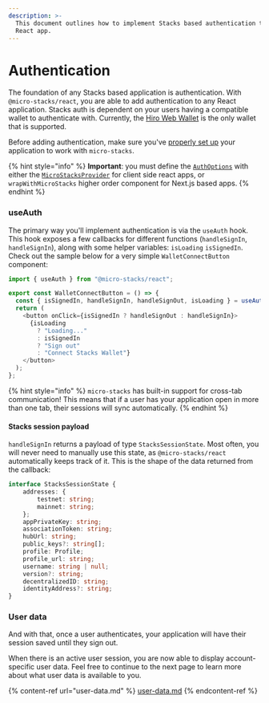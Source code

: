 ```yaml
---
description: >-
  This document outlines how to implement Stacks based authentication to your
  React app.
---
```


# Authentication

The foundation of any Stacks based application is authentication. With `@micro-stacks/react`, you are able to add authentication to any React application. Stacks auth is dependent on your users having a compatible wallet to authenticate with. Currently, the [Hiro Web Wallet](https://hiro.so/wallet/install-web) is the only wallet that is supported.&#x20;

Before adding authentication, make sure you've [properly set up](./) your application to work with `micro-stacks`.

{% hint style="info" %}
**Important**: you must define the [`AuthOptions`](./#authoptions) with either the [`MicroStacksProvider`](./#microstacksprovider) for client side react apps, or `wrapWithMicroStacks` higher order component for Next.js based apps.
{% endhint %}

### useAuth

The primary way you'll implement authentication is via the `useAuth` hook. This hook exposes a few callbacks for different functions (`handleSignIn`, `handleSignIn`), along with some helper variables: `isLoading` `isSignedIn`. Check out the sample below for a very simple `WalletConnectButton` component:

```typescript
import { useAuth } from "@micro-stacks/react";

export const WalletConnectButton = () => {
  const { isSignedIn, handleSignIn, handleSignOut, isLoading } = useAuth();
  return (
    <button onClick={isSignedIn ? handleSignOut : handleSignIn}>
      {isLoading
        ? "Loading..."
        : isSignedIn
        ? "Sign out"
        : "Connect Stacks Wallet"}
    </button>
  );
};
```

{% hint style="info" %}
`micro-stacks` has built-in support for cross-tab communication! This means that if a user has your application open in more than one tab, their sessions will sync automatically.
{% endhint %}

#### Stacks session payload

`handleSignIn` returns a payload of type `StacksSessionState`. Most often, you will never need to manually use this state, as `@micro-stacks/react` automatically keeps track of it. This is the shape of the data returned from the callback:

```typescript
interface StacksSessionState {
    addresses: {
        testnet: string;
        mainnet: string;
    };
    appPrivateKey: string;
    associationToken: string;
    hubUrl: string;
    public_keys?: string[];
    profile: Profile;
    profile_url: string;
    username: string | null;
    version?: string;
    decentralizedID: string;
    identityAddress?: string;
}
```

### User data

And with that, once a user authenticates, your application will have their session saved until they sign out.

When there is an active user session, you are now able to display account-specific user data. Feel free to continue to the next page to learn more about what user data is available to you.

{% content-ref url="user-data.md" %}
[user-data.md](user-data.md)
{% endcontent-ref %}

